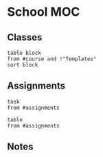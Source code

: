 # School MOC

## Classes

```dataview
table block
from #course and !"Templates"
sort block
```

## Assignments
```dataview
task
from #assignments 
```
```dataview
table
from #assignments
```

## Notes

